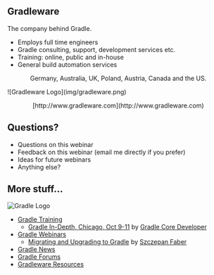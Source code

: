 ## Gradleware

The company behind Gradle.

* Employs full time engineers
* Gradle consulting, support, development services etc.
* Training: online, public and in-house
* General build automation services

<p style="text-align: center">Germany, Australia, UK, Poland, Austria, Canada and the US.</p>
![Gradleware Logo](img/gradleware.png)
<p style="text-align: center">[http://www.gradleware.com](http://www.gradleware.com)</p> 

## Questions?

* Questions on this webinar
* Feedback on this webinar (email me directly if you prefer)
* Ideas for future webinars
* Anything else?

## More stuff…

![Gradle Logo](img/gradle.png)

* [Gradle Training](http://gradleware.com/training)
    * [Gradle In-Depth, Chicago, Oct 9-11](http://gradleware.com/training) by [Gradle Core Developer](http://www.gradleware.com/team)
* [Gradle Webinars](http://gradle.org/webinars)
    * [Migrating and Upgrading to Gradle](http://gradleware.com/news/100) by [Szczepan Faber](http://www.gradleware.com/team#szczepan-faber)
* [Gradle News](http://gradle.org/news)
* [Gradle Forums](http://forums.gradle.org)
* [Gradleware Resources](http://gradleware.com/resources)

